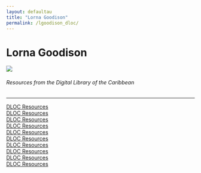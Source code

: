 ```yaml
---
layout: defaultau
title: "Lorna Goodison"
permalink: /lgoodison_dloc/
---
```

<!-- partial:index.partial.html -->
<div class="content">
    <h1>Lorna Goodison</h1>
    <div class="quote">
        <div><img src="https://panamericanworld.com/en/wp-content/uploads/sites/2/2019/06/Lorna_Goodison_Tornto.jpg" class="logo"></div>
    </div>
    <body>
    <h6>Resources from the Digital Library of the Caribbean</h6><hr> 
        <a href="https://www.dloc.com/UF00102125/00001/images" target="_blank">DLOC Resources</a><br>
        <a href="https://www.dloc.com/CA00100073/00001/images" target="_blank">DLOC Resources</a><br>
        <a href="https://www.dloc.com/CA00299029/00001/images" target="_blank">DLOC Resources</a><br>
        <a href="https://www.dloc.com/UF00096005/00022/images" target="_blank">DLOC Resources</a><br>
        <a href="https://www.dloc.com/UF00096005/00029/images" target="_blank">DLOC Resources</a><br>
        <a href="https://www.dloc.com/AA00025661/00001/pdf" target="_blank">DLOC Resources</a><br>
        <a href="https://www.dloc.com/UF00096005/00008/images" target="_blank">DLOC Resources</a><br>
        <a href="https://www.dloc.com/UF00096005/00019/images" target="_blank">DLOC Resources</a><br>
        <a href="https://www.dloc.com/CA00299029/00001/images" target="_blank">DLOC Resources</a><br>
        <a href="https://www.dloc.com/AA00083022/00001/pdf" target="_blank">DLOC Resources</a><br>
    </body> 
          </div>
  <!-- partial -->
<script src='https://cdnjs.cloudflare.com/ajax/libs/jquery/3.1.1/jquery.min.js'></script><script  src="{{ site.baseurl }}/assets/js/authorscript.js"></script>